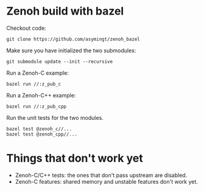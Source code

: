 # Zenoh build with bazel

Checkout code:

```
git clone https://github.com/asymingt/zenoh_bazel
```

Make sure you have initialized the two submodules:

```
git submodule update --init --recursive
```

Run a Zenoh-C example:

```
bazel run //:z_pub_c
```

Run a Zenoh-C++ example:

```
bazel run //:z_pub_cpp
```

Run the unit tests for the two modules.

```
bazel test @zenoh_c//...
bazel test @zenoh_cpp//...
```

# Things that don't work yet

- Zenoh-C/C++ tests: the ones that don't pass upstream are disabled.
- Zenoh-C features: shared memory and unstable features don't work yet.
